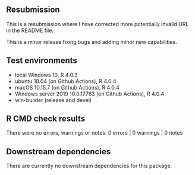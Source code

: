 ## Resubmission
This is a resubmission where I have corrected more potentially invalid URL in the README file.

This is a minor release fixing bugs and adding minor new capabilities.

## Test environments
* local Windows 10, R 4.0.3
* ubuntu 18.04 (on Github Actions), R 4.0.4
* macOS 10.15.7 (on Github Actions), R 4.0.4
* Windows server 2019 10.0.17763 (on Github Actions), R 4.0.4
* win-builder (release and devel)

## R CMD check results
There were no errors, warnings or notes:
0 errors  | 0 warnings  | 0 notes 

## Downstream dependencies
There are currently no downstream dependencies for this package.
